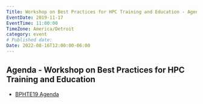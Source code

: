 ```yaml
---
Title: Workshop on Best Practices for HPC Training and Education - Agenda
EventDate: 2019-11-17
EventTime: 11:00:00
TimeZone: America/Detroit
category: event
# Published date:
Date: 2022-08-16T12:00:00-06:00
---
```


## Agenda - Workshop on Best Practices for HPC Training and Education

* [BPHTE19 Agenda](bphte19agenda.md)
